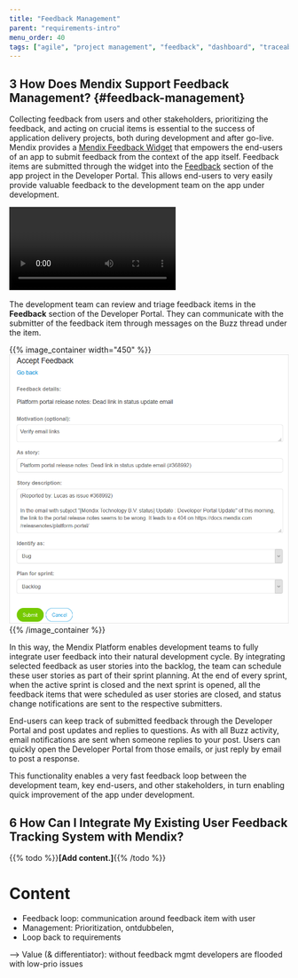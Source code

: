 ```yaml
---
title: "Feedback Management"
parent: "requirements-intro"
menu_order: 40
tags: ["agile", "project management", "feedback", "dashboard", "traceability"]
---
```


## 3 How Does Mendix Support Feedback Management? {#feedback-management}

Collecting feedback from users and other stakeholders, prioritizing the feedback, and acting on crucial items is essential to the success of application delivery projects, both during development and after go-live. Mendix provides a [Mendix Feedback Widget](https://appstore.home.mendix.com/link/app/199/) that empowers the end-users of an app to submit feedback from the context of the app itself. Feedback items are submitted through the widget into the [Feedback](https://docs.mendix.com/developerportal/collaborate/feedback) section of the app project in the Developer Portal. This allows end-users to very easily provide valuable feedback to the development team on the app under development.

<video controls src="attachments/agile/OE_FeedbackAPI_CreateFeedback-1.mp4">Provide the development team with feedback from any app</video>

The development team can review and triage feedback items in the **Feedback** section of the Developer Portal. They can communicate with the submitter of the feedback item through messages on the Buzz thread under the item.

{{% image_container width="450" %}}
![](attachments/agile/accept-feedback.png)
{{% /image_container %}}

In this way, the Mendix Platform enables development teams to fully integrate user feedback into their natural development cycle. By integrating selected feedback as user stories into the backlog, the team can schedule these user stories as part of their sprint planning. At the end of every sprint, when the active sprint is closed and the next sprint is opened, all the feedback items that were scheduled as user stories are closed, and status change notifications are sent to the respective submitters.

End-users can keep track of submitted feedback through the Developer Portal and post updates and replies to questions. As with all Buzz activity, email notifications are sent when someone replies to your post. Users can quickly open the Developer Portal from those emails, or just reply by email to post a response.

This functionality enables a very fast feedback loop between the development team, key end-users, and other stakeholders, in turn enabling quick improvement of the app under development.

## 6 How Can I Integrate My Existing User Feedback Tracking System with Mendix?

{{% todo %}}**[Add content.]**{{% /todo %}}

# Content
* Feedback loop: communication around feedback item with user
* Management: Prioritization, ontdubbelen, 
* Loop back to requirements

--> Value (& differentiator): without feedback mgmt developers are flooded with low-prio issues
